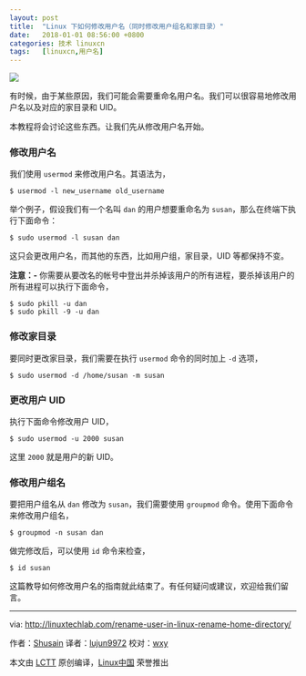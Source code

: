 ```yaml
---
layout: post
title:	"Linux 下如何修改用户名（同时修改用户组名和家目录）"
date:	2018-01-01 08:56:00 +0800 
categories:	技术 linuxcn 
tags:	[linuxcn,用户名]
---
```



![](/Asserts/Images//attachment/album/201712/31/210720ehetzqxltdlulkir.jpg)


有时候，由于某些原因，我们可能会需要重命名用户名。我们可以很容易地修改用户名以及对应的家目录和 UID。


本教程将会讨论这些东西。让我们先从修改用户名开始。


### 修改用户名


我们使用 `usermod` 来修改用户名。其语法为，



```
$ usermod -l new_username old_username

```

举个例子，假设我们有一个名叫 `dan` 的用户想要重命名为 `susan`，那么在终端下执行下面命令：



```
$ sudo usermod -l susan dan

```

这只会更改用户名，而其他的东西，比如用户组，家目录，UID 等都保持不变。


**注意：-** 你需要从要改名的帐号中登出并杀掉该用户的所有进程，要杀掉该用户的所有进程可以执行下面命令，



```
$ sudo pkill -u dan
$ sudo pkill -9 -u dan

```

### 修改家目录


要同时更改家目录，我们需要在执行 `usermod` 命令的同时加上 `-d` 选项，



```
$ sudo usermod -d /home/susan -m susan

```

### 更改用户 UID


执行下面命令修改用户 UID，



```
$ sudo usermod -u 2000 susan

```

这里 `2000` 就是用户的新 UID。


### 修改用户组名


要把用户组名从 `dan` 修改为 `susan`，我们需要使用 `groupmod` 命令。使用下面命令来修改用户组名，



```
$ groupmod -n susan dan

```

做完修改后，可以使用 `id` 命令来检查，



```
$ id susan

```

这篇教导如何修改用户名的指南就此结束了。有任何疑问或建议，欢迎给我们留言。




---


via: <http://linuxtechlab.com/rename-user-in-linux-rename-home-directory/>


作者：[Shusain](http://linuxtechlab.com/author/shsuain/) 译者：[lujun9972](https://github.com/lujun9972) 校对：[wxy](https://github.com/wxy)


本文由 [LCTT](https://github.com/LCTT/TranslateProject) 原创编译，[Linux中国](https://linux.cn/) 荣誉推出
